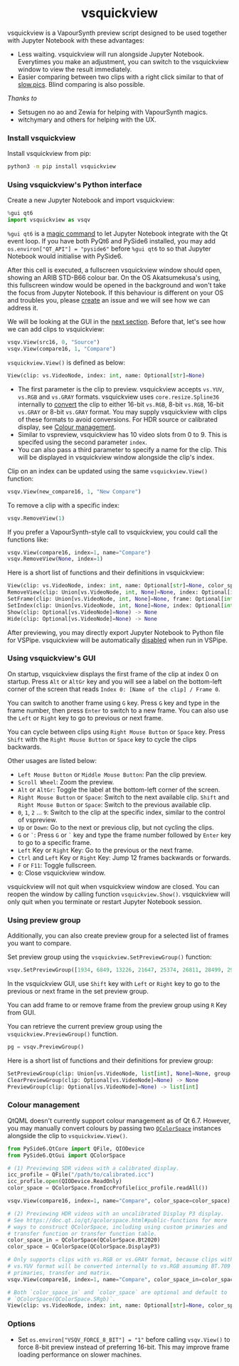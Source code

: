 <h1 align="center">vsquickview</h1>

vsquickview is a VapourSynth preview script designed to be used together with Jupyter Notebook with these advantages:  

* Less waiting. vsquickview will run alongside Jupyter Notebook. Everytimes you make an adjustment, you can switch to the vsquickview window to view the result immediately.  
* Easier comparing between two clips with a right click similar to that of [slow.pics](https://slow.pics/). Blind comparing is also possible.  

*Thanks to*  

* Setsugen no ao and Zewia for helping with VapourSynth magics.  
* witchymary and others for helping with the UX.  

### Install vsquickview

Install vsquickview from pip:  

```sh
python3 -m pip install vsquickview
```

### Using vsquickview's Python interface

Create a new Jupyter Notebook and import vsquickview:  
```py
%gui qt6
import vsquickview as vsqv
```
`%gui qt6` is a [magic command](https://ipython.readthedocs.io/en/stable/interactive/magics.html#magic-gui) to let Jupyter Notebook integrate with the Qt event loop. If you have both PyQt6 and PySide6 installed, you may add `os.environ["QT_API"] = "pyside6"` before `%gui qt6` to so that Jupyter Notebook would initialise with PySide6.  

After this cell is executed, a fullscreen vsquickview window should open, showing an ARIB STD-B66 colour bar. On the OS Akatsumekusa's using, this fullscreen window would be opened in the background and won't take the focus from Jupyter Notebook. If this behaviour is different on your OS and troubles you, please [create](https://github.com/Akatmks/vsquickview/issues) an issue and we will see how we can address it.  

We will be looking at the GUI in the [next section](#using-vsquickviews-gui). Before that, let's see how we can add clips to vsquickview:  

```py
vsqv.View(src16, 0, "Source")
vsqv.View(compare16, 1, "Compare")
```

`vsquickview.View()` is defined as below:  
```py
View(clip: vs.VideoNode, index: int, name: Optional[str]=None)
```

* The first parameter is the clip to preview. vsquickview accepts `vs.YUV`, `vs.RGB` and `vs.GRAY` formats. vsquickview uses `core.resize.Spline36` internally to [convert](https://github.com/Akatmks/vsquickview/blob/08cdc9c9c84e11b75ce4711c23baacb94b353573/vsquickview/vsquickview.py#L400) the clip to either 16-bit `vs.RGB`, 8-bit `vs.RGB`, 16-bit `vs.GRAY` or 8-bit `vs.GRAY` format. You may supply vsquickview with clips of these formats to avoid conversions. For HDR source or calibrated display, see [Colour management](#colour-management).  
* Similar to vspreview, vsquickview has 10 video slots from 0 to 9. This is specifed using the second parameter `index`.  
* You can also pass a third parameter to specify a name for the clip. This will be displayed in vsquickview window alongside the clip's index.  

Clip on an index can be updated using the same `vsquickview.View()` function:  
```py
vsqv.View(new_compare16, 1, "New Compare")
```

To remove a clip with a specific index:  
```py
vsqv.RemoveView(1)
```

If you prefer a VapourSynth-style call to vsquickview, you could call the functions like:  
```py
vsqv.View(compare16, index=1, name="Compare")
vsqv.RemoveView(None, index=1)
```

Here is a short list of functions and their definitions in vsquickview:  
```py
View(clip: vs.VideoNode, index: int, name: Optional[str]=None, color_space_in: QColorSpace=QColorSpace(QColorSpace.SRgb), color_space: QColorSpace=QColorSpace(QColorSpace.SRgb)) -> None
RemoveView(clip: Union[vs.VideoNode, int, None]=None, index: Optional[int]=None) -> None
SetFrame(clip: Union[vs.VideoNode, int, None]=None, frame: Optional[int]=None) -> None
SetIndex(clip: Union[vs.VideoNode, int, None]=None, index: Optional[int]=None) -> None
Show(clip: Optional[vs.VideoNode]=None) -> None
Hide(clip: Optional[vs.VideoNode]=None) -> None
```

After previewing, you may directly export Jupyter Notebook to Python file for VSPipe. vsquickview will be automatically [dis](https://github.com/Akatmks/vsquickview/blob/08cdc9c9c84e11b75ce4711c23baacb94b353573/vsquickview/__init__.py#L27-L46)[abled](https://github.com/Akatmks/vsquickview/blob/08cdc9c9c84e11b75ce4711c23baacb94b353573/vsquickview/fakevsquickview.py#L26-L43) when run in VSPipe.  

### Using vsquickview's GUI

On startup, vsquickview displays the first frame of the clip at index 0 on startup. Press `Alt` or `AltGr` key and you will see a label on the bottom-left corner of the screen that reads `Index 0: [Name of the clip] / Frame 0`.  

You can switch to another frame using `G` key. Press `G` key and type in the frame number, then press `Enter` to switch to a new frame. You can also use the `Left` or `Right` key to go to previous or next frame.    

You can cycle between clips using `Right Mouse Button` or `Space` key. Press `Shift` with the `Right Mouse Button` or `Space` key to cycle the clips backwards.  

Other usages are listed below:  

* `Left Mouse Button` or `Middle Mouse Button`: Pan the clip preview.  
* `Scroll Wheel`: Zoom the preview.  
* `Alt` or `AltGr`: Toggle the label at the bottom-left corner of the screen.  
* `Right Mouse Button` or `Space`: Switch to the next available clip. `Shift` and `Right Mouse Button` or `Space`: Switch to the previous available clip.  
* `0`, `1`, `2` … `9`: Switch to the clip at the specific index, similar to the control of vspreview.  
* `Up` or `Down`: Go to the next or previous clip, but not cycling the clips.  
* `G` or `` ` ``: Press `G` or `` ` `` key and type the frame number followed by `Enter` key to go to a specific frame.  
* `Left` Key or `Right` Key: Go to the previous or the next frame.  
* `Ctrl` and `Left` Key or `Right` Key: Jump 12 frames backwards or forwards.  
* `F` or `F11`: Toggle fullscreen.  
* `Q`: Close vsquickview window.  

vsquickview will not quit when vsquickview window are closed. You can reopen the window by calling function `vsquickview.Show()`.  vsquickview will only quit when you terminate or restart Jupyter Notebook session.  

### Using preview group

Additionally, you can also create preview group for a selected list of frames you want to compare.  

Set preview group using the `vsquickview.SetPreviewGroup()` function:  
```py
vsqv.SetPreviewGroup([1934, 6849, 13226, 21647, 25374, 26811, 28499, 29111])
```

In the vsquickview GUI, use `Shift` key with `Left` or `Right` key to go to the previous or next frame in the set preview group.  

You can add frame to or remove frame from the preview group using `R` Key from GUI.  

You can retrieve the current preview group using the `vsquickview.PreviewGroup()` function.  
```py
pg = vsqv.PreviewGroup()
```

Here is a short list of functions and their definitions for preview group:  
```py
SetPreviewGroup(clip: Union[vs.VideoNode, list[int], None]=None, group: Optional[list[int]]=None) -> None
ClearPreviewGroup(clip: Optional[vs.VideoNode]=None) -> None
PreviewGroup(clip: Optional[vs.VideoNode]=None) -> list[int]
```

### Colour management

QtQML doesn't currently support colour management as of Qt 6.7. However, you may manually convert colours by passing two [`QColorSpace`](https://doc.qt.io/qt/qcolorspace.html) instances alongside the clip to `vsquickview.View()`.  

```py
from PySide6.QtCore import QFile, QIODevice
from PySide6.QtGui import QColorSpace

# (1) Previewing SDR videos with a calibrated display.
icc_profile = QFile("/path/to/calibrated.icc")
icc_profile.open(QIODevice.ReadOnly)
color_space = QColorSpace.fromIccProfile(icc_profile.readAll())

vsqv.View(compare16, index=1, name="Compare", color_space=color_space)

# (2) Previewing HDR videos with an uncalibrated Display P3 display.
# See https://doc.qt.io/qt/qcolorspace.html#public-functions for more
# ways to construct QColorSpace, including using custom primaries and
# transfer function or transfer function table.
color_space_in = QColorSpace(QColorSpace.Bt2020)
color_space = QColorSpace(QColorSpace.DisplayP3)

# Only supports clips with vs.RGB or vs.GRAY format, because clips with
# vs.YUV format will be converted internally to vs.RGB assuming BT.709
# primaries, transfer and matrix.
vsqv.View(compare16, index=1, name="Compare", color_space_in=color_space_in, color_space=color_space)
```
```py
# Both `color_space_in` and `color_space` are optional and default to
# `QColorSpace(QColorSpace.SRgb)`.  
View(clip: vs.VideoNode, index: int, name: Optional[str]=None, color_space_in: QColorSpace=QColorSpace(QColorSpace.SRgb), color_space: QColorSpace=QColorSpace(QColorSpace.SRgb)) -> None
```

### Options

* Set `os.environ["VSQV_FORCE_8_BIT"] = "1"` before calling `vsqv.View()` to force 8-bit preview instead of preferring 16-bit. This may improve frame loading performance on slower machines.  
